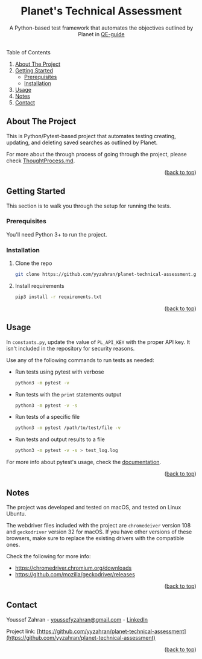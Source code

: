 <a name="readme-top"></a>
<h1 align="center">Planet's Technical Assessment</h1>

  <p align="center">
    A Python-based test framework that automates the objectives outlined by Planet in <a href="https://github.com/yyzahran/planet-technical-assessment/blob/master/QE_Guide.pdf">QE-guide</a>
    <br />
    <br />
  </p>
</div>

<!-- TABLE OF CONTENTS -->
  <summary>Table of Contents</summary>
  <ol>
    <li>
      <a href="#about-the-project">About The Project</a>
    </li>
    <li>
      <a href="#getting-started">Getting Started</a>
      <ul>
        <li><a href="#prerequisites">Prerequisites</a></li>
        <li><a href="#installation">Installation</a></li>
      </ul>
    </li>
    <li><a href="#usage">Usage</a></li>
    <li><a href="#notes">Notes</a></li>
    <li><a href="#contact">Contact</a></li>
  </ol>

<!-- ABOUT THE PROJECT -->
## About The Project

This is Python/Pytest-based project that automates testing creating, updating, and deleting saved searches as outlined by Planet.

For more about the through process of going through the project, please check <a href="https://github.com/yyzahran/planet-technical-assessment/blob/master/ThoughtProcess.md">ThoughtProcess.md</a>.

<p align="right">(<a href="#readme-top">back to top</a>)</p>

<!-- GETTING STARTED -->
## Getting Started

This section is to walk you through the setup for running the tests.

### Prerequisites

You'll need Python 3+ to run the project.

### Installation

1. Clone the repo
   ```sh
   git clone https://github.com/yyzahran/planet-technical-assessment.git
   ```
2. Install requirements
   ```sh
   pip3 install -r requirements.txt
   ```

<p align="right">(<a href="#readme-top">back to top</a>)</p>

<!-- USAGE EXAMPLES -->
## Usage

In `constants.py`, update the value of `PL_API_KEY` with the proper API key. It isn't included in the repository for security reasons.

Use any of the following commands to run tests as needed:
- Run tests using pytest with verbose
   ```sh
   python3 -m pytest -v
   ```
- Run tests with the `print` statements output
   ```sh
   python3 -m pytest -v -s
   ```
- Run tests of a specific file
   ```sh
   python3 -m pytest /path/to/test/file -v
   ```
- Run tests and output results to a file
   ```sh
   python3 -m pytest -v -s > test_log.log
   ```

For more info about pytest's usage, check the [documentation](https://docs.pytest.org/en/6.2.x/usage.html).

<p align="right">(<a href="#readme-top">back to top</a>)</p>

## Notes

The project was developed and tested on macOS, and tested on Linux Ubuntu.

The webdriver files included with the project are `chromedeiver` version 108 and `geckodriver` version 32 for macOS. If you have other versions of these browsers, make sure to replace the existing drivers with the compatible ones.

Check the following for more info:
- https://chromedriver.chromium.org/downloads
- https://github.com/mozilla/geckodriver/releases

<p align="right">(<a href="#readme-top">back to top</a>)</p>

<!-- CONTACT -->
## Contact

Youssef Zahran - youssefyzahran@gmail.com - [LinkedIn](https://www.linkedin.com/in/youssef-zahran-15894772/)

Project link: [https://github.com/yyzahran/planet-technical-assessment](https://github.com/yyzahran/planet-technical-assessment)

<p align="right">(<a href="#readme-top">back to top</a>)</p>

